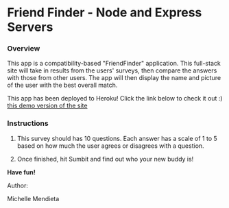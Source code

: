 # Friend Finder - Node and Express Servers

### Overview

This app is a compatibility-based "FriendFinder" application. This full-stack site will take in results from the users' surveys, then compare the answers with those from other users. The app will then display the name and picture of the user with the best overall match.

This app has been deployed to Heroku! Click the link below to check it out :)
[this demo version of the site](https://friend-finder-fsf.herokuapp.com/)

### Instructions

1. This survey should has 10 questions. Each answer has a scale of 1 to 5 based on how much the user agrees or disagrees with a question.

2. Once finished, hit Sumbit and find out who your new buddy is!

**Have fun!**

Author:

Michelle Mendieta
